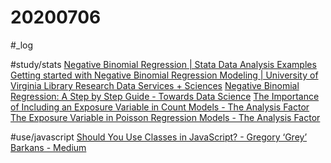 # 20200706
#_log

#study/stats
[Negative Binomial Regression |  Stata Data Analysis Examples](https://stats.idre.ucla.edu/stata/dae/negative-binomial-regression/)
[Getting started with Negative Binomial Regression Modeling | University of Virginia Library Research Data Services + Sciences](https://data.library.virginia.edu/getting-started-with-negative-binomial-regression-modeling/)
[Negative Binomial Regression: A Step by Step Guide - Towards Data Science](https://towardsdatascience.com/negative-binomial-regression-f99031bb25b4)
[The Importance of Including an Exposure Variable in Count Models - The Analysis Factor](https://www.theanalysisfactor.com/including-an-exposure-variable-in-count-models/)
[The Exposure Variable in Poisson Regression Models - The Analysis Factor](https://www.theanalysisfactor.com/the-exposure-variable-in-poission-regression-models/)

#use/javascript
[Should You Use Classes in JavaScript? - Gregory ‘Grey’ Barkans - Medium](https://medium.com/@vapurrmaid/should-you-use-classes-in-javascript-82f3b3df6195)